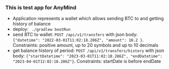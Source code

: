 ### This is test app for AnyMind
- Application represents a wallet which allows sending BTC to and getting history of balance  
- deploy: 
` ./gradlew bootRun`
- send BTC to wallet:
`POST /api/v1/transfers` with json body:
`{"datetime": "2022-03-01T11:02:18.286Z", "amount": 10.2 }`.
  Constraints: positive amount, up to 20 symbols and up to 10 decimals
- get balance history of period:
`POST /api/v1/transfers/history` with json body:
`{"startDatetime": "2023-03-01T11:02:18.286Z", "endDatetime": "2023-04-01T12:02:18.286Z"}`.
  Constraints: startDate is before endDate
